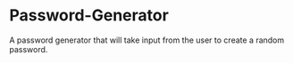 # Password-Generator
A password generator that will take input from the user to create a random password.
